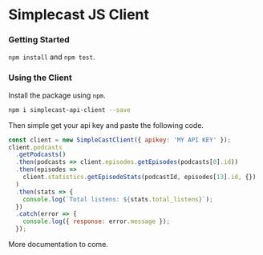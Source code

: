 Simplecast JS Client
===

### Getting Started

`npm install` and `npm test`.

### Using the Client

Install the package using `npm`.

```sh
npm i simplecast-api-client --save
```

Then simple get your api key and paste the following code.

```js
const client = new SimpleCastClient({ apikey: 'MY API KEY' });
client.podcasts
  .getPodcasts()
  .then(podcasts => client.episodes.getEpisodes(podcasts[0].id))
  .then(episodes =>
    client.statistics.getEpisodeStats(podcastId, episodes[13].id, {})
  )
  .then(stats => {
    console.log(`Total listens: ${stats.total_listens}`);
  })
  .catch(error => {
    console.log({ response: error.message });
  });
```

More documentation to come.
